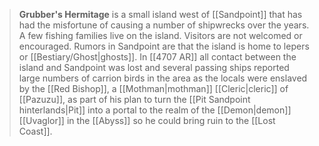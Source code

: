 > **Grubber's Hermitage** is a small island west of [[Sandpoint]] that has had the misfortune of causing a number of shipwrecks over the years. A few fishing families live on the island. Visitors are not welcomed or encouraged. Rumors in Sandpoint are that the island is home to lepers or [[Bestiary/Ghost|ghosts]]. In [[4707 AR]] all contact between the island and Sandpoint was lost and several passing ships reported large numbers of carrion birds in the area as the locals were enslaved by the [[Red Bishop]], a [[Mothman|mothman]] [[Cleric|cleric]] of [[Pazuzu]], as part of his plan to turn the [[Pit Sandpoint hinterlands|Pit]] into a portal to the realm of the [[Demon|demon]] [[Uvaglor]] in the [[Abyss]] so he could bring ruin to the [[Lost Coast]].










